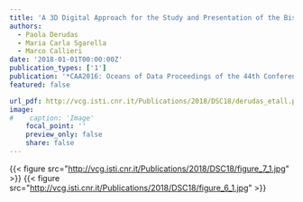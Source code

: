 ```yaml
---
title: 'A 3D Digital Approach for the Study and Presentation of the Bisarcio Site'
authors:
  - Paola Derudas
  - Maria Carla Sgarella
  - Marco Callieri
date: '2018-01-01T00:00:00Z'
publication_types: ['1']
publication: '*CAA2016: Oceans of Data Proceedings of the 44th Conference on Computer Applications and Quantitative Methods in Archaeology*'
featured: false

url_pdf: http://vcg.isti.cnr.it/Publications/2018/DSC18/derudas_etall.pdf
image:
#    caption: 'Image'
    focal_point: ''
    preview_only: false
    share: false
---
```

{{< figure src="http://vcg.isti.cnr.it/Publications/2018/DSC18/figure_7_1.jpg" >}}
{{< figure src="http://vcg.isti.cnr.it/Publications/2018/DSC18/figure_6_1.jpg" >}}
